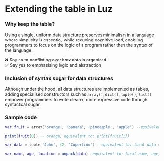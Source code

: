 # Extending the table in Luz

### Why keep the table?
Using a single, uniform data structure preserves minimalism in a language where simplicity is essential, while reducing cognitive load, enabling programmers to focus on the logic of a program rather then the syntax of the language.

❌ Say no to conflicting over *how* data is organised <br />
✅ Say yes to emphasising logic and abstraction 

### Inclusion of syntax sugar for data structures
Although under the hood, all data structures are implemented as tables, adding specialised constructors such as `array()`, `dict()`, `tuple()`, `list()` empower programmers to write clearer, more expressive code through syntactical sugar.

### Sample code
```lua
var fruit = array('orange', 'banana', 'pineapple', 'apple') --equivalent to: local fruit = {'orange', 'banana', 'pineapple', 'apple'}

print(fruit[0]) -- orange, equivalent to: print(fruit[1])
```

```lua
var data = tuple('John', 42, 'Cupertino') --equivalent to: local data = {'John', 42, 'Cupertino'}

var name, age, location = unpack(data)--equivalent to: local name, age, location = table.unpack(data)
```